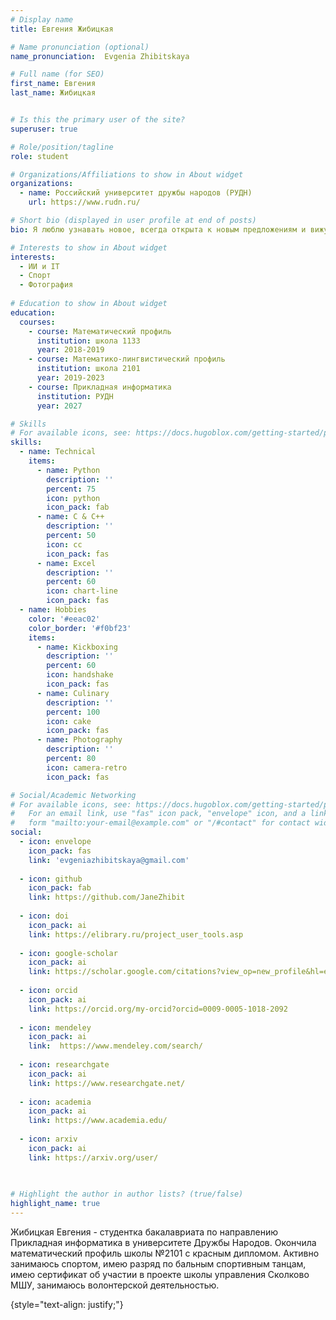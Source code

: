```yaml
---
# Display name
title: Евгения Жибицкая

# Name pronunciation (optional)
name_pronunciation:  Evgenia Zhibitskaya

# Full name (for SEO)
first_name: Евгения
last_name: Жибицкая


# Is this the primary user of the site?
superuser: true

# Role/position/tagline
role: student

# Organizations/Affiliations to show in About widget
organizations:
  - name: Российский университет дружбы народов (РУДН)
    url: https://www.rudn.ru/

# Short bio (displayed in user profile at end of posts)
bio: Я люблю узнавать новое, всегда открыта к новым предложениям и вижу везде много всего прекрасного.

# Interests to show in About widget
interests:
  - ИИ и IT
  - Спорт
  - Фотография 
  
# Education to show in About widget
education:
  courses:
    - course: Математический профиль
      institution: школа 1133
      year: 2018-2019
    - course: Математико-лингвистический профиль
      institution: школа 2101
      year: 2019-2023
    - course: Прикладная информатика
      institution: РУДН
      year: 2027

# Skills
# For available icons, see: https://docs.hugoblox.com/getting-started/page-builder/#icons
skills:
  - name: Technical
    items:
      - name: Python
        description: ''
        percent: 75
        icon: python
        icon_pack: fab
      - name: C & C++
        description: ''
        percent: 50
        icon: cc
        icon_pack: fas
      - name: Excel
        description: ''
        percent: 60
        icon: chart-line
        icon_pack: fas
  - name: Hobbies
    color: '#eeac02'
    color_border: '#f0bf23'
    items:
      - name: Kickboxing
        description: ''
        percent: 60
        icon: handshake
        icon_pack: fas
      - name: Culinary
        description: ''
        percent: 100
        icon: cake
        icon_pack: fas
      - name: Photography
        description: ''
        percent: 80
        icon: camera-retro
        icon_pack: fas

# Social/Academic Networking
# For available icons, see: https://docs.hugoblox.com/getting-started/page-builder/#icons
#   For an email link, use "fas" icon pack, "envelope" icon, and a link in the
#   form "mailto:your-email@example.com" or "/#contact" for contact widget.
social:
  - icon: envelope
    icon_pack: fas
    link: 'evgeniazhibitskaya@gmail.com'
 
  - icon: github
    icon_pack: fab
    link: https://github.com/JaneZhibit
    
  - icon: doi
    icon_pack: ai
    link: https://elibrary.ru/project_user_tools.asp
    
  - icon: google-scholar
    icon_pack: ai
    link: https://scholar.google.com/citations?view_op=new_profile&hl=en
    
  - icon: orcid
    icon_pack: ai
    link: https://orcid.org/my-orcid?orcid=0009-0005-1018-2092
    
  - icon: mendeley
    icon_pack: ai
    link:  https://www.mendeley.com/search/
   
  - icon: researchgate
    icon_pack: ai
    link: https://www.researchgate.net/
    
  - icon: academia
    icon_pack: ai
    link: https://www.academia.edu/
    
  - icon: arxiv
    icon_pack: ai
    link: https://arxiv.org/user/
    
  

# Highlight the author in author lists? (true/false)
highlight_name: true
---
```


Жибицкая Евгения - студентка бакалавриата по направлению Прикладная информатика в университете Дружбы Народов. Окончила математический профиль школы №2101 с красным дипломом. Активно занимаюсь спортом, имею разряд по бальным спортивным танцам, имею сертификат об участии в проекте школы управления Сколково МШУ, занимаюсь волонтерской деятельностью.

{style="text-align: justify;"}

